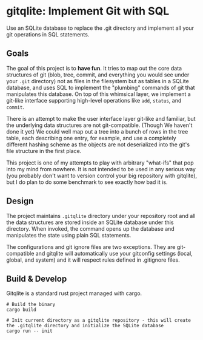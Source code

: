 # gitqlite: Implement Git with SQL

Use an SQLite database to replace the .git directory and implement all your git operations in SQL statements.

## Goals

 The goal of this project is to **have fun**. It tries to map out the core data structures of git (blob, tree, commit, and everything you would see under your `.git` directory) not as files in the filesystem but as tables in a SQLite database, and uses SQL to implement the "plumbing" commands of git that manipulates this database.
 On top of this whimsical layer, we implement a git-like interface supporting high-level operations like `add`, `status`, and `commit`.

There is an attempt to make the user interface layer git-like and familiar, but the underlying data structures are not git-compatible. (Though We haven't done it yet) We could well map out a tree into a bunch of rows in the tree table, each describing one entry, for example, and use a completely different hashing scheme as the objects are not deserialized into the git's file structure in the first place.

This project is one of my attempts to play with arbitrary "what-ifs" that pop into my mind from nowhere. It is not intended to be used in any serious way (you probably don't want to version control your big repository with gitqlite), but I do plan to do some benchmark to see exactly how bad it is.

## Design

The project maintains `.gitqlite` directory under your repository root and all the data structures are stored inside an SQLite database under this directory. When invoked, the command opens up the database and manipulates the state using plain SQL statements.

The configurations and git ignore files are two exceptions. They are git-compatible and gitqlite will automatically use your gitconfig settings (local, global, and system) and it will respect rules defined in .gitignore files.

## Build & Develop

Gitqlite is a standard rust project managed with cargo.

```shell
# Build the binary
cargo build

# Init current directory as a gitqlite repository - this will create the .gitqlite directory and initialize the SQLite database
cargo run -- init
```

